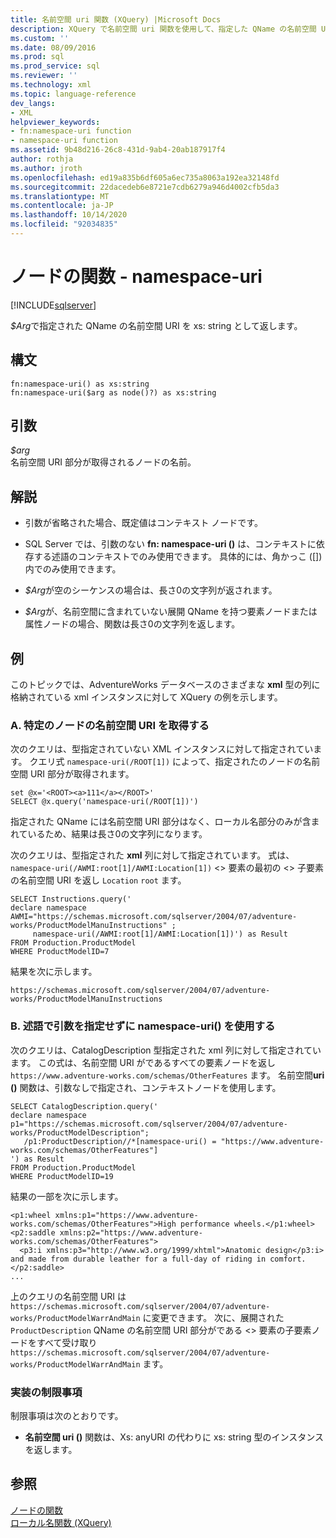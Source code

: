 ```yaml
---
title: 名前空間 uri 関数 (XQuery) |Microsoft Docs
description: XQuery で名前空間 uri 関数を使用して、指定した QName の名前空間 URI を返す方法について説明します。
ms.custom: ''
ms.date: 08/09/2016
ms.prod: sql
ms.prod_service: sql
ms.reviewer: ''
ms.technology: xml
ms.topic: language-reference
dev_langs:
- XML
helpviewer_keywords:
- fn:namespace-uri function
- namespace-uri function
ms.assetid: 9b48d216-26c8-431d-9ab4-20ab187917f4
author: rothja
ms.author: jroth
ms.openlocfilehash: ed19a835b6df605a6ec735a8063a192ea32148fd
ms.sourcegitcommit: 22dacedeb6e8721e7cdb6279a946d4002cfb5da3
ms.translationtype: MT
ms.contentlocale: ja-JP
ms.lasthandoff: 10/14/2020
ms.locfileid: "92034835"
---
```

# <a name="functions-on-nodes---namespace-uri"></a>ノードの関数 - namespace-uri
[!INCLUDE[sqlserver](../includes/applies-to-version/sqlserver.md)]

  *$Arg*で指定された QName の名前空間 URI を xs: string として返します。  
  
## <a name="syntax"></a>構文  
  
```  
fn:namespace-uri() as xs:string  
fn:namespace-uri($arg as node()?) as xs:string  
```  
  
## <a name="arguments"></a>引数  
 *$arg*  
 名前空間 URI 部分が取得されるノードの名前。  
  
## <a name="remarks"></a>解説  
  
-   引数が省略された場合、既定値はコンテキスト ノードです。  
  
-   SQL Server では、引数のない **fn: namespace-uri ()** は、コンテキストに依存する述語のコンテキストでのみ使用できます。 具体的には、角かっこ ([]) 内でのみ使用できます。  
  
-   *$Arg*が空のシーケンスの場合は、長さ0の文字列が返されます。  
  
-   *$Arg*が、名前空間に含まれていない展開 QName を持つ要素ノードまたは属性ノードの場合、関数は長さ0の文字列を返します。  
  
## <a name="examples"></a>例  
 このトピックでは、AdventureWorks データベースのさまざまな **xml** 型の列に格納されている xml インスタンスに対して XQuery の例を示します。  
  
### <a name="a-retrieve-namespace-uri-of-a-specific-node"></a>A. 特定のノードの名前空間 URI を取得する  
 次のクエリは、型指定されていない XML インスタンスに対して指定されています。 クエリ式 `namespace-uri(/ROOT[1])` によって、指定されたのノードの名前空間 URI 部分が取得されます。  
  
```  
set @x='<ROOT><a>111</a></ROOT>'  
SELECT @x.query('namespace-uri(/ROOT[1])')  
```  
  
 指定された QName には名前空間 URI 部分はなく、ローカル名部分のみが含まれているため、結果は長さ0の文字列になります。  
  
 次のクエリは、型指定された **xml** 列に対して指定されています。 式は、 `namespace-uri(/AWMI:root[1]/AWMI:Location[1])` <> 要素の最初の <> 子要素の名前空間 URI を返し `Location` `root` ます。  
  
```  
SELECT Instructions.query('  
declare namespace AWMI="https://schemas.microsoft.com/sqlserver/2004/07/adventure-works/ProductModelManuInstructions" ;  
     namespace-uri(/AWMI:root[1]/AWMI:Location[1])') as Result  
FROM Production.ProductModel  
WHERE ProductModelID=7  
```  
  
 結果を次に示します。  
  
```  
https://schemas.microsoft.com/sqlserver/2004/07/adventure-works/ProductModelManuInstructions  
```  
  
### <a name="b-using-namespace-uri-without-argument-in-a-predicate"></a>B. 述語で引数を指定せずに namespace-uri() を使用する  
 次のクエリは、CatalogDescription 型指定された xml 列に対して指定されています。 この式は、名前空間 URI がであるすべての要素ノードを返し `https://www.adventure-works.com/schemas/OtherFeatures` ます。 名前空間**uri ()** 関数は、引数なしで指定され、コンテキストノードを使用します。  
  
```  
SELECT CatalogDescription.query('  
declare namespace p1="https://schemas.microsoft.com/sqlserver/2004/07/adventure-works/ProductModelDescription";  
   /p1:ProductDescription//*[namespace-uri() = "https://www.adventure-works.com/schemas/OtherFeatures"]  
') as Result  
FROM Production.ProductModel  
WHERE ProductModelID=19  
```  
  
 結果の一部を次に示します。  
  
```  
<p1:wheel xmlns:p1="https://www.adventure-works.com/schemas/OtherFeatures">High performance wheels.</p1:wheel>  
<p2:saddle xmlns:p2="https://www.adventure-works.com/schemas/OtherFeatures">  
  <p3:i xmlns:p3="http://www.w3.org/1999/xhtml">Anatomic design</p3:i> and made from durable leather for a full-day of riding in comfort.</p2:saddle>  
...  
```  
  
 上のクエリの名前空間 URI は `https://schemas.microsoft.com/sqlserver/2004/07/adventure-works/ProductModelWarrAndMain` に変更できます。 次に、展開された `ProductDescription` QName の名前空間 URI 部分がである <> 要素の子要素ノードをすべて受け取り `https://schemas.microsoft.com/sqlserver/2004/07/adventure-works/ProductModelWarrAndMain` ます。  
  
### <a name="implementation-limitations"></a>実装の制限事項  
 制限事項は次のとおりです。  
  
-   **名前空間 uri ()** 関数は、Xs: anyURI の代わりに xs: string 型のインスタンスを返します。  
  
## <a name="see-also"></a>参照  
 [ノードの関数](./xquery-functions-against-the-xml-data-type.md)   
 [ローカル名関数 &#40;XQuery&#41;](../xquery/functions-on-nodes-local-name.md)  
  
